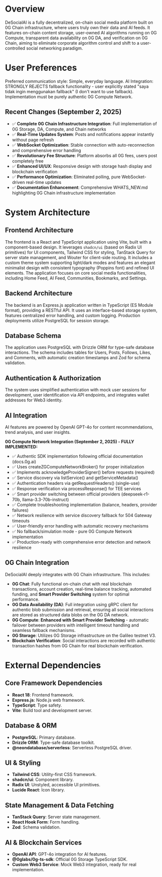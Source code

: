 # Overview
DeSocialAI is a fully decentralized, on-chain social media platform built on 0G Chain infrastructure, where users truly own their data and AI feeds. It features on-chain content storage, user-owned AI algorithms running on 0G Compute, transparent data availability on 0G DA, and verification on 0G Chain, aiming to eliminate corporate algorithm control and shift to a user-controlled social networking paradigm.

# User Preferences
Preferred communication style: Simple, everyday language.
AI Integration: STRONGLY REJECTS fallback functionality - user explicitly stated "saya tidak ingin menggunakan fallback" (I don't want to use fallback). Implementation must be purely authentic 0G Compute Network.

## Recent Changes (September 2, 2025)
- ✅ **Complete 0G Chain Infrastructure Integration**: Full implementation of 0G Storage, DA, Compute, and Chain networks
- ✅ **Real-Time Updates System**: Posts and notifications appear instantly without page refresh
- ✅ **WebSocket Optimization**: Stable connection with auto-reconnection and comprehensive error handling
- ✅ **Revolutionary Fee Structure**: Platform absorbs all 0G fees, users post completely free
- ✅ **Enhanced UI/UX**: Responsive design with storage hash display and blockchain verification
- ✅ **Performance Optimization**: Eliminated polling, pure WebSocket-driven real-time updates
- ✅ **Documentation Enhancement**: Comprehensive WHATS_NEW.md highlighting 0G Chain infrastructure implementation

# System Architecture

## Frontend Architecture
The frontend is a React and TypeScript application using Vite, built with a component-based design. It leverages `shadcn/ui` (based on Radix UI primitives) for UI components, Tailwind CSS for styling, TanStack Query for server state management, and Wouter for client-side routing. It includes a custom theme system supporting light/dark modes and features an elegant minimalist design with consistent typography (Poppins font) and refined UI elements. The application focuses on core social media functionalities, including Home Feed, AI Feed, Communities, Bookmarks, and Settings.

## Backend Architecture
The backend is an Express.js application written in TypeScript (ES Module format), providing a RESTful API. It uses an interface-based storage system, features centralized error handling, and custom logging. Production deployments utilize PostgreSQL for session storage.

## Database Schema
The application uses PostgreSQL with Drizzle ORM for type-safe database interactions. The schema includes tables for Users, Posts, Follows, Likes, and Comments, with automatic creation timestamps and Zod for schema validation.

## Authentication & Authorization
The system uses simplified authentication with mock user sessions for development, user identification via API endpoints, and integrates wallet addresses for Web3 identity.

## AI Integration
AI features are powered by OpenAI GPT-4o for content recommendations, trend analysis, and user insights. 

**0G Compute Network Integration (September 2, 2025) - FULLY IMPLEMENTED:**
- ✅ Authentic SDK implementation following official documentation (docs.0g.ai)
- ✅ Uses createZGComputeNetworkBroker() for proper initialization
- ✅ Implements acknowledgeProviderSigner() before requests (required)
- ✅ Service discovery via listService() and getServiceMetadata()
- ✅ Authentication headers via getRequestHeaders() (single-use)
- ✅ Response verification via processResponse() for TEE services
- ✅ Smart provider switching between official providers (deepseek-r1-70b, llama-3.3-70b-instruct)
- ✅ Complete troubleshooting implementation (balance, headers, provider failures)
- ✅ Network resilience with service discovery fallback for 504 Gateway timeouts
- ✅ User-friendly error handling with automatic recovery mechanisms
- ✅ No fallback/simulation mode - pure 0G Compute Network implementation
- ✅ Production-ready with comprehensive error detection and network resilience

## 0G Chain Integration
DeSocialAI deeply integrates with 0G Chain infrastructure. This includes:
- **0G Chat**: Fully functional on-chain chat with real blockchain transactions, account creation, real-time balance tracking, automated funding, and **Smart Provider Switching** system for optimal performance.
- **0G Data Availability (DA)**: Full integration using gRPC client for authentic blob submission and retrieval, ensuring all social interactions are stored as structured data blobs on the 0G DA network.
- **0G Compute**: **Enhanced with Smart Provider Switching** - automatic failover between providers with intelligent timeout handling and seamless fallback mechanisms.
- **0G Storage**: Utilizes 0G Storage infrastructure on the Galileo testnet V3.
- **Blockchain Verification**: Social interactions are recorded with authentic transaction hashes from 0G Chain for real blockchain verification.

# External Dependencies

## Core Framework Dependencies
- **React 18**: Frontend framework.
- **Express.js**: Node.js web framework.
- **TypeScript**: Type safety.
- **Vite**: Build tool and development server.

## Database & ORM
- **PostgreSQL**: Primary database.
- **Drizzle ORM**: Type-safe database toolkit.
- **@neondatabase/serverless**: Serverless PostgreSQL driver.

## UI & Styling
- **Tailwind CSS**: Utility-first CSS framework.
- **shadcn/ui**: Component library.
- **Radix UI**: Unstyled, accessible UI primitives.
- **Lucide React**: Icon library.

## State Management & Data Fetching
- **TanStack Query**: Server state management.
- **React Hook Form**: Form handling.
- **Zod**: Schema validation.

## AI & Blockchain Services
- **OpenAI API**: GPT-4o integration for AI features.
- **@0glabs/0g-ts-sdk**: Official 0G Storage TypeScript SDK.
- **Custom Web3 Service**: Mock Web3 integration, ready for real implementation.